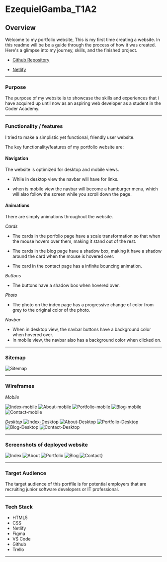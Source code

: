 # EzequielGamba_T1A2
## Overview
Welcome to my portfolio website, This is my first time creating a website. In this readme will be be a guide through the process of how it was created. Here's a glimpse into my journey, skills, and the finished project.

* [Github Repository](https://github.com/Ezequieloscar/EzequielGamba_T1A2)

* [Netlify](https://ezegamba.netlify.app/)

---
### Purpose
The purpose of my website is to showcase the skills and experiences that i have acquired up until now as an aspiring web developer as a student in the Coder Academy.

---
### Functionality / features
I tried to make a simplistic yet functional, friendly user website.

The key functionality/features of my portfolio website are:

#### Navigation

The website is optimized for desktop and mobile views. 

* While in desktop view the navbar will have for links.

* when is mobile view the navbar will become a hamburger menu, which will also follow the screen while you scroll down the page.

#### Animations
There are simply animations throughout the website.

*Cards*
* The cards in the porfolio page have a scale transformation so that when the mouse hovers over them, making it stand out of the rest.

* The cards in the blog page have a shadow box, making it have a shadow around the card when the mouse is hovered over.

* The card in the contact page has a infinite bouncing animation.

*Buttons*
* The buttons have a shadow box when hovered over.

*Photo*
* The photo on the index page has a progressive change of color from grey to the original color of the photo.

*Navbar*
* When in desktop view, the navbar buttons have a background color when hovered over.
* In mobile view, the navbar also has a background color when clicked on.

---
### Sitemap
![Sitemap](/docs/Wireframe/Sitemap.png)

---
### Wireframes
*Mobile*

![Index-mobile](/docs/Wireframe/home-mobile.jpg)
![About-mobile](/docs/Wireframe/about-mobile.jpg)
![Portfolio-mobile](/docs/Wireframe/portfolio-mobile.jpg)
![Blog-mobile](/docs/Wireframe/blog-mobile.jpg)
![Contact-mobile](/docs/Wireframe/contact-mobile.jpg)


*Desktop*
![Index-Desktop](/docs/Wireframe/home-desktop.jpg)
![About-Desktop](/docs/Wireframe/about-desktop.jpg)
![Portfolio-Desktop](/docs/Wireframe/portfolio-desktop.jpg)
![Blog-Desktop](/docs/Wireframe/blog-desktop.jpg)
![Contact-Desktop](/docs/Wireframe/contact-desktop.jpg)

---
### Screenshots of deployed website


![Index](/docs/Screenshots/Index.png)
![About](/docs/Screenshots/About.png)
![Portfolio](/docs/Screenshots/Portfolio.png)
![Blog](/docs/Screenshots/Blog.png)
![Contact}](/docs/Screenshots/Contact.png)

---
### Target Audience
The target audience of this portfile is for potential employers that are recruiting junior software developers or IT professional. 

---
### Tech Stack
* HTML5
* CSS
* Netlify
* Figma
* VS Code
* Github
* Trello
---

















